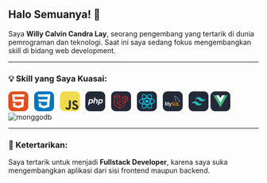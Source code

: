 ## Halo Semuanya! 👋

Saya **Willy Calvin Candra Lay**, seorang pengembang yang tertarik di dunia pemrograman dan teknologi. Saat ini saya sedang fokus mengembangkan skill di bidang web development.

---

### 💡 Skill yang Saya Kuasai:

<p align="left">
  <img src="https://github.com/tandpfun/skill-icons/raw/main/icons/HTML.svg" width="40" height="40" alt="html"/> &nbsp;
  <img src="https://github.com/tandpfun/skill-icons/raw/main/icons/CSS.svg" width="40" height="40" alt="css"/> &nbsp;
  <img src="https://github.com/tandpfun/skill-icons/raw/main/icons/JavaScript.svg" width="40" height="40" alt="javascript"/> &nbsp;
  <img src="https://github.com/tandpfun/skill-icons/raw/main/icons/PHP-Dark.svg" width="40" height="40" alt="php"/> &nbsp;
  <img src="https://github.com/tandpfun/skill-icons/raw/main/icons/Laravel-Dark.svg" width="40" height="40" alt="laravel"/> &nbsp;
  <img src="https://github.com/tandpfun/skill-icons/raw/main/icons/React-Dark.svg" width="40" height="40" alt="react"/> &nbsp;
  <img src="https://github.com/tandpfun/skill-icons/raw/main/icons/MySQL-Dark.svg" width="40" height="40" alt="mysql"/> &nbsp;
  <img src="https://github.com/tandpfun/skill-icons/raw/main/icons/TailwindCSS-Dark.svg" width="40" height="40" alt="tailwindcss"/>
  <img src="https://github.com/tandpfun/skill-icons/raw/main/icons/VueJS-Dark.svg" width="40" height="40" alt="vuejs"/>
  <img src="https://github.com/tandpfun/skill-icons/raw/main/icons/MonggoDB.svg" width="40" height="40" alt="monggodb"/>
</p>

---

### 🚀 Ketertarikan:
Saya tertarik untuk menjadi **Fullstack Developer**, karena saya suka mengembangkan aplikasi dari sisi frontend maupun backend.
